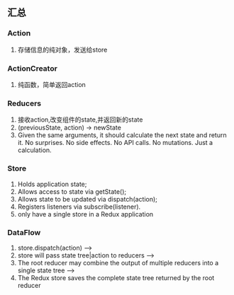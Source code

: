 ## 汇总

### Action
1. 存储信息的纯对象，发送给store

### ActionCreator
1. 纯函数，简单返回action

### Reducers
1. 接收action,改变组件的state,并返回新的state
2. (previousState, action) -> newState
3. Given the same arguments, it should calculate the next state and return it. No surprises. No side effects. No API calls. No mutations. Just a calculation.

### Store
1. Holds application state;
2. Allows access to state via getState();
3. Allows state to be updated via dispatch(action);
4. Registers listeners via subscribe(listener).
5. only have a single store in a Redux application

### DataFlow
1. store.dispatch(action) --> 
2. store will pass state tree|action to reducers --> 
3. The root reducer may combine the output of multiple reducers into a single state tree -->
4. The Redux store saves the complete state tree returned by the root reducer
